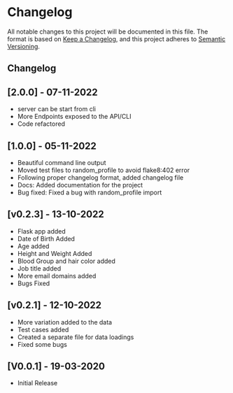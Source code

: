# Changelog

All notable changes to this project will be documented in this file. The format is based on [Keep a Changelog](https://keepachangelog.com/en/1.0.0/), and this project adheres to [Semantic Versioning](https://semver.org/spec/v2.0.0.html).

## Changelog

## [2.0.0] - 07-11-2022

- server can be start from cli
- More Endpoints exposed to the API/CLI
- Code refactored


## [1.0.0] - 05-11-2022

- Beautiful command line output
- Moved test files to random_profile to avoid flake8:402 error
- Following proper changelog format, added changelog file
- Docs: Added documentation for the project
- Bug fixed: Fixed a bug with random_profile import

## [v0.2.3] - 13-10-2022

- Flask app added
- Date of Birth Added
- Age added
- Height and Weight Added
- Blood Group and hair color added
- Job title added
- More email domains added
- Bugs Fixed

## [v0.2.1] - 12-10-2022

- More variation added to the data
- Test cases added
- Created a separate file for data loadings
- Fixed some bugs


## [V0.0.1] - 19-03-2020

- Initial Release
